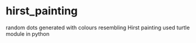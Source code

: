 # hirst_painting
random dots generated with colours resembling Hirst painting used turtle module in python
